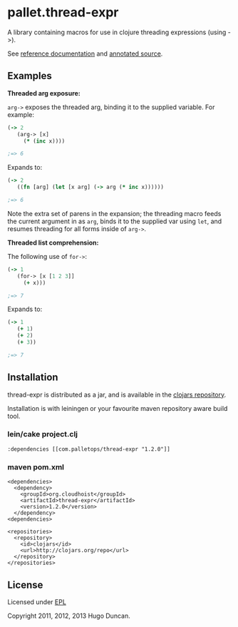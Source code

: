 # pallet.thread-expr

A library containing macros for use in clojure threading expressions (using ->).

See
[reference documentation](http://pallet.github.com/thread-expr/autodoc/index.html)
and
[annotated source](http://pallet.github.com/thread-expr/marginalia/uberdoc.html).

## Examples

**Threaded arg exposure:**

`arg->` exposes the threaded arg, binding it to the supplied variable. For
example:

```clojure
(-> 2
   (arg-> [x]
     (* (inc x))))

;=> 6
```

Expands to:

```clojure
(-> 2 
   ((fn [arg] (let [x arg] (-> arg (* inc x))))))

;=> 6
```

Note the extra set of parens in the expansion; the threading macro feeds the
current argument in as `arg`, binds it to the supplied var using `let`, and
resumes threading for all forms inside of `arg->`.

**Threaded list comprehension:**

The following use of `for->`:

```clojure
(-> 1
   (for-> [x [1 2 3]]
     (+ x)))

;=> 7
```

Expands to:

```clojure
(-> 1
   (+ 1)
   (+ 2)
   (+ 3))

;=> 7
```

## Installation

thread-expr is distributed as a jar, and is available in the
[clojars repository](http://clojars.org/com.palletops/thread-expr).

Installation is with leiningen or your favourite maven repository aware build
tool.

### lein/cake project.clj

    :dependencies [[com.palletops/thread-expr "1.2.0"]]

### maven pom.xml

    <dependencies>
      <dependency>
        <groupId>org.cloudhoist</groupId>
        <artifactId>thread-expr</artifactId>
        <version>1.2.0</version>
      </dependency>
    <dependencies>

    <repositories>
      <repository>
        <id>clojars</id>
        <url>http://clojars.org/repo</url>
      </repository>
    </repositories>

## License

Licensed under [EPL](http://www.eclipse.org/legal/epl-v10.html)

Copyright 2011, 2012, 2013 Hugo Duncan.
